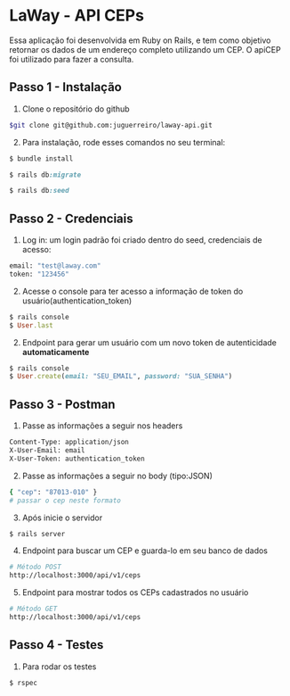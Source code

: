 # LaWay - API CEPs
Essa aplicação foi desenvolvida em Ruby on Rails, e tem como objetivo retornar os dados de um endereço completo utilizando um CEP. 
O apiCEP foi utilizado para fazer a consulta.

## Passo 1 - Instalação
1. Clone o repositório do github
```sh
$git clone git@github.com:juguerreiro/laway-api.git
```

2. Para instalação, rode esses comandos no seu terminal:

```ruby
$ bundle install
```
```ruby
$ rails db:migrate
```
```ruby
$ rails db:seed
```

## Passo 2 - Credenciais
1. Log in: um login padrão foi criado dentro do seed, credenciais de acesso:

```sh
email: "test@laway.com"
token: "123456"
```
2. Acesse o console para ter acesso a informação de token do usuário(authentication_token)
```ruby
$ rails console
$ User.last
```
2. Endpoint para gerar um usuário com um novo token de autenticidade **automaticamente**
```ruby
$ rails console
$ User.create(email: "SEU_EMAIL", password: "SUA_SENHA")
```

## Passo 3 - Postman
1. Passe as informações a seguir nos headers
```sh                                   
Content-Type: application/json     
X-User-Email: email         
X-User-Token: authentication_token                 
```
2. Passe as informações a seguir no body (tipo:JSON)
```sh
{ "cep": "87013-010" }
# passar o cep neste formato
```
3. Após inicie o servidor
```ruby
$ rails server
```
4. Endpoint para buscar um CEP e guarda-lo em seu banco de dados
```sh
# Método POST
http://localhost:3000/api/v1/ceps
```
5. Endpoint para mostrar todos os CEPs cadastrados no usuário
```sh
# Método GET
http://localhost:3000/api/v1/ceps
```

## Passo 4 - Testes
1. Para rodar os testes 
```ruby
$ rspec
```
